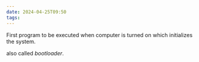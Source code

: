 ```yaml
---
date: 2024-04-25T09:50
tags: 
---
```

First program to be executed when computer is turned on which initializes the system.

also called *bootloader*.